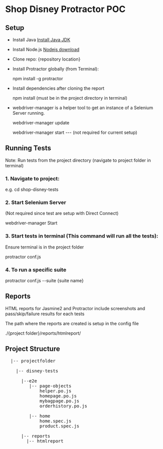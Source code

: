 Shop Disney Protractor POC
=============

Setup
---------

- Install Java [Install Java JDK](http://www.oracle.com/technetwork/java/javase/downloads/index-jsp-138363.html)

- Install Node.js [Nodejs download](https://nodejs.org/en/)

- Clone repo: {repository location}

- Install Protractor globally (from Terminal):

   npm install -g protractor

- Install dependencies after cloning the report

   npm install (must be in the project directory in terminal)

- webdriver-manager is a helper tool to get an instance of a Selenium Server running.

   webdriver-manager update

   webdriver-manager start  --- (not required for current setup)

Running Tests
------------

Note: Run tests from the project directory (navigate to project folder in terminal)

### 1. Navigate to project:

e.g. cd shop-disney-tests

### 2. Start Selenium Server

   (Not required since test are setup with Direct Connect)

webdriver-manager Start

### 3. Start tests in terminal (This command will run all the tests):

   Ensure terminal is in the project folder

protractor conf.js

### 4. To run a specific suite

protractor conf.js --suite {suite name}

Reports
-----------

HTML reports for Jasmine2 and Protractor include screenshots and pass/skip/failure results for each tests

The path where the reports are created is setup in the config file

./{project folder}/reports/htmlreport/

Project Structure
-----------------


<pre>
  |-- projectfolder

    |-- disney-tests

      |--e2e
         |-- page-objects
             helper.po.js
             homepage.po.js
             mybagpage.po.js
             orderhistory.po.js

         |-- home
             home.spec.js
             product.spec.js

      |-- reports
        |-- htmlreport
</pre>
